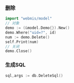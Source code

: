 ### 删除
```go
import "webmis/model"
// 对象
demo := (&model.Demo{}).New()
demo.Where("uid=?", id)
num := demo.Delete()
self.Print(num)
// 关闭
demo.Close()
```

### 生成SQL
```go
sql,args := db.DeleteSql()
```